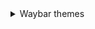<details>
   <summary> Waybar themes </summary>
     <details> 
        -
   <summary> **Monochrome** </summary>
        
![image](https://raw.githubusercontent.com/gkmax132/hyprland_dotfiles/refs/heads/main/images/waybar/monochrome.png) 
     </details>
</details>
